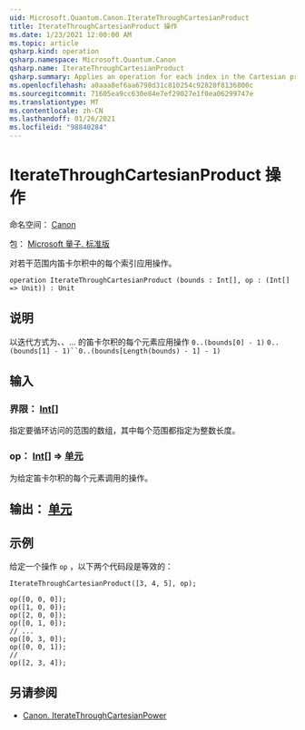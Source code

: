 ```yaml
---
uid: Microsoft.Quantum.Canon.IterateThroughCartesianProduct
title: IterateThroughCartesianProduct 操作
ms.date: 1/23/2021 12:00:00 AM
ms.topic: article
qsharp.kind: operation
qsharp.namespace: Microsoft.Quantum.Canon
qsharp.name: IterateThroughCartesianProduct
qsharp.summary: Applies an operation for each index in the Cartesian product of several ranges.
ms.openlocfilehash: a0aaa8ef6aa6798d31c810254c92820f8136800c
ms.sourcegitcommit: 71605ea9cc630e84e7ef29027e1f0ea06299747e
ms.translationtype: MT
ms.contentlocale: zh-CN
ms.lasthandoff: 01/26/2021
ms.locfileid: "98840284"
---
```

# <a name="iteratethroughcartesianproduct-operation"></a>IterateThroughCartesianProduct 操作

命名空间： [Canon](xref:Microsoft.Quantum.Canon)

包： [Microsoft 量子. 标准版](https://nuget.org/packages/Microsoft.Quantum.Standard)


对若干范围内笛卡尔积中的每个索引应用操作。

```qsharp
operation IterateThroughCartesianProduct (bounds : Int[], op : (Int[] => Unit)) : Unit
```


## <a name="description"></a>说明

以迭代方式为、、... 的笛卡尔积的每个元素应用操作 `0..(bounds[0] - 1)` `0..(bounds[1] - 1)``0..(bounds[Length(bounds) - 1] - 1)`

## <a name="input"></a>输入

### <a name="bounds--int"></a>界限： [Int](xref:microsoft.quantum.lang-ref.int)[]

指定要循环访问的范围的数组，其中每个范围都指定为整数长度。


### <a name="op--int--unit"></a>op： [Int](xref:microsoft.quantum.lang-ref.int)[] => [单元](xref:microsoft.quantum.lang-ref.unit) 

为给定笛卡尔积的每个元素调用的操作。



## <a name="output--unit"></a>输出： [单元](xref:microsoft.quantum.lang-ref.unit)



## <a name="example"></a>示例

给定一个操作 `op` ，以下两个代码段是等效的：

```qsharp
IterateThroughCartesianProduct([3, 4, 5], op);
```

```qsharp
op([0, 0, 0]);
op([1, 0, 0]);
op([2, 0, 0]);
op([0, 1, 0]);
// ...
op([0, 3, 0]);
op([0, 0, 1]);
//
op([2, 3, 4]);
```

## <a name="see-also"></a>另请参阅

- [Canon. IterateThroughCartesianPower](xref:Microsoft.Quantum.Canon.IterateThroughCartesianPower)
